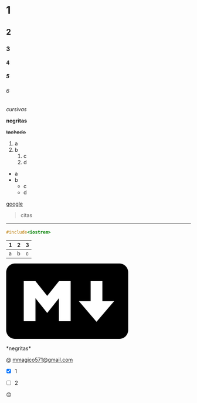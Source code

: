 # 1
## 2
### 3
#### 4
##### 5
###### 6

*cursivas*

**negritas**


~~tachado~~

<!--comentarios-->

1. a
2. b
    1. c
    2. d

* a
* b
    * c
    * d

[google](https://www.google.com/ "etiqueta")

> citas

___

``` c++
#include<iostrem>
```

|1|2|3|
|---|---|----|
|a|b|c|

![imagen](/img/markdown.png "mario")

\*negritas\*

@ mmagico571@gmail.com

* [x] 1
* [ ] 2


:blush:

